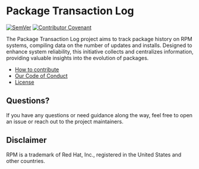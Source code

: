 # Package Transaction Log

[![SemVer](https://img.shields.io/badge/SemVer-2.0.0-22bfda.svg 'SemVer
Format')](https://semver.org) [![Contributor
Covenant](https://img.shields.io/badge/Contributor%20Covenant-2.1-4baaaa.svg)](code_of_conduct.md)

The Package Transaction Log project aims to track package history on RPM systems,
compiling data on the number of updates and installs. Designed to enhance system
reliability, this initiative collects and centralizes information, providing
valuable insights into the evolution of packages.

* [How to contribute](CONTRIBUTING.md)
* [Our Code of Conduct](CODE_OF_CONDUCT.md)
* [License](LICENSE.md)

## Questions?

If you have any questions or need guidance along the way, feel free to open an
issue or reach out to the project maintainers.

## Disclaimer

RPM is a trademark of Red Hat, Inc., registered in the United States and other countries.
